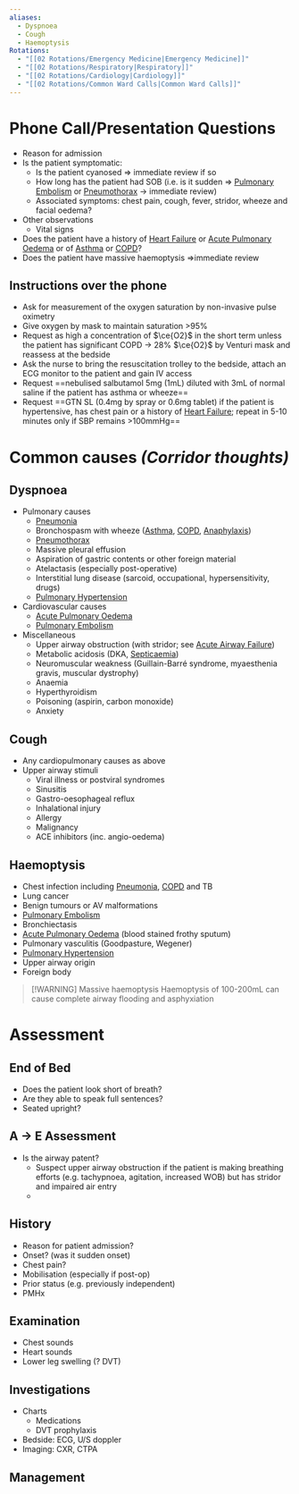 ```yaml
---
aliases:
  - Dyspnoea
  - Cough
  - Haemoptysis
Rotations:
  - "[[02 Rotations/Emergency Medicine|Emergency Medicine]]"
  - "[[02 Rotations/Respiratory|Respiratory]]"
  - "[[02 Rotations/Cardiology|Cardiology]]"
  - "[[02 Rotations/Common Ward Calls|Common Ward Calls]]"
---
```

# Phone Call/Presentation Questions
- Reason for admission
- Is the patient symptomatic:
	- Is the patient cyanosed ⇒ immediate review if so
	- How long has the patient had SOB (i.e. is it sudden ⇒ [Pulmonary Embolism](01%20Disciplines/Respiratory/Conditions/Pulmonary%20Embolism.md) or [Pneumothorax](01%20Disciplines/Respiratory/Conditions/Pneumothorax.md) → immediate review)
	- Associated symptoms: chest pain, cough, fever, stridor, wheeze and facial oedema?
- Other observations
	- Vital signs
- Does the patient have a history of [Heart Failure](01%20Disciplines/Cardiology/Conditions/Heart%20Failure.md) or [Acute Pulmonary Oedema](01%20Disciplines/Respiratory/Conditions/Acute%20Pulmonary%20Oedema.md) or of [Asthma](01%20Disciplines/Respiratory/Conditions/Asthma.md) or [COPD](01%20Disciplines/Respiratory/Conditions/COPD.md)?
- Does the patient have massive haemoptysis ⇒immediate review
## Instructions over the phone
- Ask for measurement of the oxygen saturation by non-invasive pulse oximetry
- Give oxygen by mask to maintain saturation >95%
- Request as high a concentration of $\ce{O2}$ in the short term unless the patient has significant COPD → 28% $\ce{O2}$ by Venturi mask and reassess at the bedside
- Ask the nurse to bring the resuscitation trolley to the bedside, attach an ECG monitor to the patient and gain IV access
- Request ==nebulised salbutamol 5mg (1mL) diluted with 3mL of normal saline if the patient has asthma or wheeze==
- Request ==GTN SL (0.4mg by spray or 0.6mg tablet) if the patient is hypertensive, has chest pain or a history of [Heart Failure](01%20Disciplines/Cardiology/Conditions/Heart%20Failure.md); repeat in 5-10 minutes only if SBP remains >100mmHg==
# Common causes *(Corridor thoughts)*
## Dyspnoea
- Pulmonary causes
	- [Pneumonia](01%20Disciplines/Respiratory/Conditions/Pneumonia.md)
	- Bronchospasm with wheeze ([Asthma](01%20Disciplines/Respiratory/Conditions/Asthma.md), [COPD](01%20Disciplines/Respiratory/Conditions/COPD.md), [Anaphylaxis](01%20Disciplines/Immunology/Emergencies/Anaphylaxis.md))
	- [Pneumothorax](01%20Disciplines/Respiratory/Conditions/Pneumothorax.md)
	- Massive pleural effusion
	- Aspiration of gastric contents or other foreign material
	- Atelactasis (especially post-operative)
	- Interstitial lung disease (sarcoid, occupational, hypersensitivity, drugs)
	- [Pulmonary Hypertension](01%20Disciplines/Cardiology/Conditions/Pulmonary%20Hypertension.md)
- Cardiovascular causes
	- [Acute Pulmonary Oedema](01%20Disciplines/Respiratory/Conditions/Acute%20Pulmonary%20Oedema.md)
	- [Pulmonary Embolism](01%20Disciplines/Respiratory/Conditions/Pulmonary%20Embolism.md)
- Miscellaneous
	- Upper airway obstruction (with stridor; see [Acute Airway Failure](01%20Disciplines/Clinical/Emergencies/Acute%20Airway%20Failure.md))
	- Metabolic acidosis (DKA, [Septicaemia](01%20Disciplines/Infectious%20Disease/Conditions/Septicaemia.md))
	- Neuromuscular weakness (Guillain-Barré syndrome, myaesthenia gravis, muscular dystrophy)
	- Anaemia
	- Hyperthyroidism
	- Poisoning (aspirin, carbon monoxide)
	- Anxiety
## Cough
- Any cardiopulmonary causes as above
- Upper airway stimuli
	- Viral illness or postviral syndromes
	- Sinusitis
	- Gastro-oesophageal reflux
	- Inhalational injury
	- Allergy
	- Malignancy
	- ACE inhibitors (inc. angio-oedema)
## Haemoptysis
- Chest infection including [Pneumonia](01%20Disciplines/Respiratory/Conditions/Pneumonia.md), [COPD](01%20Disciplines/Respiratory/Conditions/COPD.md) and TB
- Lung cancer
- Benign tumours or AV malformations
- [Pulmonary Embolism](01%20Disciplines/Respiratory/Conditions/Pulmonary%20Embolism.md)
- Bronchiectasis
- [Acute Pulmonary Oedema](01%20Disciplines/Respiratory/Conditions/Acute%20Pulmonary%20Oedema.md) (blood stained frothy sputum)
- Pulmonary vasculitis (Goodpasture, Wegener)
- [Pulmonary Hypertension](01%20Disciplines/Cardiology/Conditions/Pulmonary%20Hypertension.md)
- Upper airway origin
- Foreign body

> [!WARNING] Massive haemoptysis
> Haemoptysis of 100-200mL can cause complete airway flooding and asphyxiation 
 # Assessment
## End of Bed
- Does the patient look short of breath?
- Are they able to speak full sentences?
- Seated upright?
## A → E Assessment
- Is the airway patent?
	- Suspect upper airway obstruction if the patient is making breathing efforts (e.g. tachypnoea, agitation, increased WOB) but has stridor and impaired air entry
	- 
## History
- Reason for patient admission?
- Onset? (was it sudden onset)
- Chest pain?
- Mobilisation (especially if post-op)
- Prior status (e.g. previously independent)
- PMHx
## Examination
- Chest sounds
- Heart sounds
- Lower leg swelling (? DVT)
## Investigations
- Charts
	- Medications
	- DVT prophylaxis
- Bedside: ECG, U/S doppler
- Imaging: CXR, CTPA
## Management